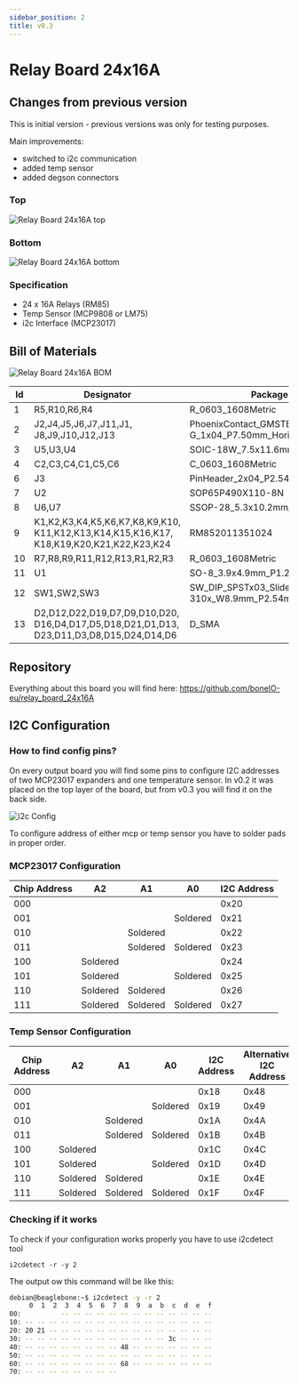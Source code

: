 ```yaml
---
sidebar_position: 2
title: v0.3
---
```


# Relay Board 24x16A

## Changes from previous version

This is initial version - previous versions was only for testing purposes.

Main improvements:

- switched to i2c communication
- added temp sensor
- added degson connectors

### Top

![Relay Board 24x16A top](/img/24x16a_v0.3_top.jpg)

### Bottom

![Relay Board 24x16A bottom](/img/24x16a_v0.3_bottom.jpg)

### Specification

- 24 x 16A Relays (RM85)
- Temp Sensor (MCP9808 or LM75)
- i2c Interface (MCP23017)

## Bill of Materials

![Relay Board 24x16A BOM](/img/24x16a_v0.3_bom.jpg)

| Id  | Designator         | Package             | Quantity | Designation             |
| --- | ------------------ | ------------------- | -------- | ----------------------- |
| 1   | R5,R10,R6,R4       | R\_0603\_1608Metric | 4        | 4.7k |
| 2   | J2,J4,J5,J6,J7,J11,J1,<br />J8,J9,J10,J12,J13 | PhoenixContact\_GMSTBA\_2,5\_4-G\_1x04\_P7.50mm\_Horizontal | 12  | Screw\_Terminal\_01x04 |
| 3   | U5,U3,U4 | SOIC-18W\_7.5x11.6mm\_P1.27mm | 3   | ULN2803A |
| 4   | C2,C3,C4,C1,C5,C6 | C\_0603\_1608Metric | 6   | 100n |
| 6   | J3  | PinHeader\_2x04\_P2.54mm_Vertical | 1   | Conn\_02x04\_Odd_Even |
| 7   | U2  | SOP65P490X110-8N | 1   | MCP9808-E_MS |
| 8   | U6,U7 | SSOP-28\_5.3x10.2mm\_P0.65mm | 2   | MCP23017_SS |
| 9   | K1,K2,K3,K4,K5,K6,K7,K8,K9,K10,<br />K11,K12,K13,K14,K15,K16,K17,<br />K18,K19,K20,K21,K22,K23,K24 | RM852011351024 | 24  | RM85-2011-35-1024 |
| 10  | R7,R8,R9,R11,R12,R13,R1,R2,R3 | R\_0603\_1608Metric | 9   | 10k |
| 11  | U1  | SO-8\_3.9x4.9mm\_P1.27mm | 1   | LM75_SO8 |
| 12  | SW1,SW2,SW3 | SW\_DIP\_SPSTx03\_Slide\_Omron\_A6S-310x\_W8.9mm_P2.54mm | 3   | SW\_DIP\_x03 |
| 13  | D2,D12,D22,D19,D7,D9,D10,D20,<br />D16,D4,D17,D5,D18,D21,D1,D13,<br />D23,D11,D3,D8,D15,D24,D14,D6 | D_SMA | 24  | LL4148 |

## Repository

Everything about this board you will find here: https://github.com/boneIO-eu/relay_board_24x16A

## I2C Configuration

### How to find config pins?

On every output board you will find some pins to configure I2C addresses of two MCP23017 expanders and one temperature sensor. In v0.2 it was placed on the top layer of the board, but from v0.3 you will find it on the back side.

![i2c Config](/img/24x16a_v0.3_bottom_label.jpg)

To configure address of either mcp or temp sensor you have to solder pads in proper order.

### MCP23017 Configuration

| Chip Address | A2       | A1       | A0       | I2C Address |
| ------------ | -------- | -------- | -------- | ----------- |
| 000          |          |          |          | 0x20        |
| 001          |          |          | Soldered | 0x21        |
| 010          |          | Soldered |          | 0x22        |
| 011          |          | Soldered | Soldered | 0x23        |
| 100          | Soldered |          |          | 0x24        |
| 101          | Soldered |          | Soldered | 0x25        |
| 110          | Soldered | Soldered |          | 0x26        |
| 111          | Soldered | Soldered | Soldered | 0x27        |

### Temp Sensor Configuration

| Chip Address | A2       | A1       | A0       | I2C Address | Alternative I2C Address |
| ------------ | -------- | -------- | -------- | ----------- | ----------------------- |
| 000          |          |          |          | 0x18        | 0x48                    |
| 001          |          |          | Soldered | 0x19        | 0x49                    |
| 010          |          | Soldered |          | 0x1A        | 0x4A                    |
| 011          |          | Soldered | Soldered | 0x1B        | 0x4B                    |
| 100          | Soldered |          |          | 0x1C        | 0x4C                    |
| 101          | Soldered |          | Soldered | 0x1D        | 0x4D                    |
| 110          | Soldered | Soldered |          | 0x1E        | 0x4E                    |
| 111          | Soldered | Soldered | Soldered | 0x1F        | 0x4F                    |

### Checking if it works

To check if your configuration works properly you have to use i2cdetect tool

```console
i2cdetect -r -y 2
```

The output ow this command will be like this:

```bash
debian@beaglebone:~$ i2cdetect -y -r 2
     0  1  2  3  4  5  6  7  8  9  a  b  c  d  e  f
00:          -- -- -- -- -- -- -- -- -- -- -- -- --
10: -- -- -- -- -- -- -- -- -- -- -- -- -- -- -- --
20: 20 21 -- -- -- -- -- -- -- -- -- -- -- -- -- --
30: -- -- -- -- -- -- -- -- -- -- -- -- 3c -- -- --
40: -- -- -- -- -- -- -- -- 48 -- -- -- -- -- -- --
50: -- -- -- -- -- -- -- -- -- -- -- -- -- -- -- --
60: -- -- -- -- -- -- -- -- 68 -- -- -- -- -- -- --
70: -- -- -- -- -- -- -- --
```
